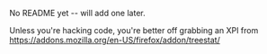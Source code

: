 No README yet -- will add one later.

Unless you're hacking code, you're better off grabbing an XPI from https://addons.mozilla.org/en-US/firefox/addon/treestat/
